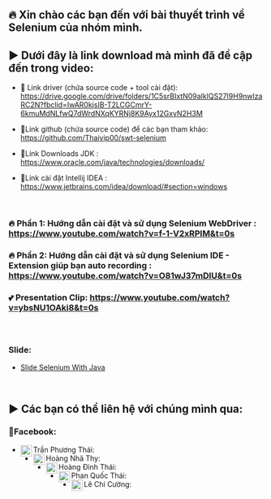 ## 🔥 Xin chào các bạn đến với bài thuyết trình về Selenium của nhóm mình.

### <h2>▶ Dưới đây là link download mà mình đã đề cập đến trong video:</h2>

- 🔗 Link driver (chứa source code + tool cài đặt): https://drive.google.com/drive/folders/1C5srBIxtN09aIklQS27I9H9nwlzaRC2N?fbclid=IwAR0kjsIB-T2LCGCmrY-6kmuMdNLfwQ7dWrdNXqKYRNj8K9Ayx12GxyN2H3M

- 🔗Link github (chứa source code) để các bạn tham khảo: https://github.com/Thaivip00/swt-selenium

- 🔗Link Downloads JDK : https://www.oracle.com/java/technologies/downloads/

- 🔗Link cài đặt Intellij IDEA : https://www.jetbrains.com/idea/download/#section=windows

</br>

### 🔥 Phần 1: Hướng dẫn cài đặt và sử dụng Selenium WebDriver : https://www.youtube.com/watch?v=f-1-V2xRPIM&t=0s

### 🔥 Phần 2: Hướng dẫn cài đặt và sử dụng Selenium IDE - Extension giúp bạn auto recording : https://www.youtube.com/watch?v=O81wJ37mDlU&t=0s

### 💕 Presentation Clip: https://www.youtube.com/watch?v=ybsNU1OAki8&t=0s

</br>

## <h3>Slide:</h3>
- [Slide Selenium With Java](https://docs.google.com/presentation/d/1hWaF_INosbZNn7oZpWepab-_KTMZU79g/edit#slide=id.p1)

</br>
 
### <h2>▶ Các bạn có thể liên hệ với chúng mình qua:</h2>

### 📢Facebook:

- Trần Phương Thái: <a href="https://www.facebook.com/thaiyeunguyet"><img align="left" alt="thaiyeunguyet| Facebook" width="22px" src="https://cdn.jsdelivr.net/npm/simple-icons@v3/icons/facebook.svg"/></a>
- Hoàng Nhã Thy: <a href="https://www.facebook.com/OrieSocuteee"><img align="left" alt="OrieSocuteee| Facebook" width="22px" src="https://cdn.jsdelivr.net/npm/simple-icons@v3/icons/facebook.svg"/></a>
- Hoàng Đình Thái: <a href="https://www.facebook.com/tuitenthaiii"><img align="left" alt="tuitenthaiii| Facebook" width="22px" src="https://cdn.jsdelivr.net/npm/simple-icons@v3/icons/facebook.svg"/></a>
- Phan Quốc Thái: <a href="https://www.facebook.com/thai.phan.5209000"><img align="left" alt="thai.phan.5209000| Facebook" width="22px" src="https://cdn.jsdelivr.net/npm/simple-icons@v3/icons/facebook.svg"/></a>
- Lê Chí Cường: <a href="https://www.facebook.com/Lcc060798"><img align="left" alt="Lcc060798| Facebook" width="22px" src="https://cdn.jsdelivr.net/npm/simple-icons@v3/icons/facebook.svg"/></a>

</br>


